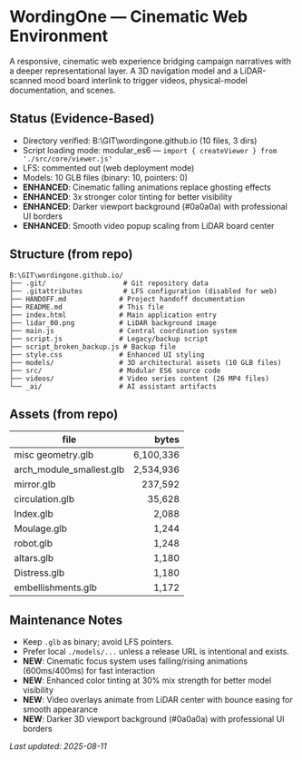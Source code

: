 # WordingOne — Cinematic Web Environment

A responsive, cinematic web experience bridging campaign narratives with a deeper representational layer. A 3D navigation model and a LiDAR-scanned mood board interlink to trigger videos, physical-model documentation, and scenes.

## Status (Evidence-Based)
- Directory verified: B:\GIT\wordingone.github.io (10 files, 3 dirs)
- Script loading mode: modular_es6 — `import { createViewer } from './src/core/viewer.js'`
- LFS: commented out (web deployment mode)
- Models: 10 GLB files (binary: 10, pointers: 0)
- **ENHANCED**: Cinematic falling animations replace ghosting effects
- **ENHANCED**: 3x stronger color tinting for better visibility
- **ENHANCED**: Darker viewport background (#0a0a0a) with professional UI borders
- **ENHANCED**: Smooth video popup scaling from LiDAR board center

## Structure (from repo)
```
B:\GIT\wordingone.github.io/
├── .git/                   # Git repository data
├── .gitattributes          # LFS configuration (disabled for web)
├── HANDOFF.md             # Project handoff documentation
├── README.md              # This file
├── index.html             # Main application entry
├── lidar_00.png           # LiDAR background image
├── main.js                # Central coordination system
├── script.js              # Legacy/backup script
├── script_broken_backup.js # Backup file
├── style.css              # Enhanced UI styling
├── models/                # 3D architectural assets (10 GLB files)
├── src/                   # Modular ES6 source code
├── videos/                # Video series content (26 MP4 files)
└── _ai/                   # AI assistant artifacts
```

## Assets (from repo)
| file | bytes |
|------|------:|
| misc geometry.glb | 6,100,336 |
| arch_module_smallest.glb | 2,534,936 |
| mirror.glb | 237,592 |
| circulation.glb | 35,628 |
| Index.glb | 2,088 |
| Moulage.glb | 1,244 |
| robot.glb | 1,248 |
| altars.glb | 1,180 |
| Distress.glb | 1,180 |
| embellishments.glb | 1,172 |

## Maintenance Notes
- Keep `.glb` as binary; avoid LFS pointers.
- Prefer local `./models/...` unless a release URL is intentional and exists.
- **NEW**: Cinematic focus system uses falling/rising animations (600ms/400ms) for fast interaction
- **NEW**: Enhanced color tinting at 30% mix strength for better model visibility
- **NEW**: Video overlays animate from LiDAR center with bounce easing for smooth appearance
- **NEW**: Darker 3D viewport background (#0a0a0a) with professional UI borders

_Last updated: 2025-08-11_
